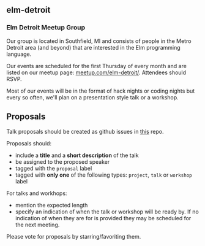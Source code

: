 ## elm-detroit

### Elm Detroit Meetup Group
Our group is located in Southfield, MI and consists of people in the Metro Detroit area (and beyond) that are interested in the Elm programming language.

Our events are scheduled for the first Thursday of every month and are listed on our meetup page: [meetup.com/elm-detroit/](https://www.meetup.com/elm-detroit/). Attendees should RSVP.

Most of our events will be in the format of hack nights or coding nights but every so often, we'll plan on a presentation style talk or a workshop.


## Proposals

Talk proposals should be created as github issues in [this](https://github.com/Elm-Detroit/elm-detroit/issues) repo.

Proposals should:
* include a **title** and a **short description** of the talk
* be assigned to the proposed speaker
* tagged with the `proposal` label
* tagged with **only one** of the following types: `project`, `talk` or `workshop` label

For talks and workhops:
* mention the expected length
* specify an indication of when the talk or workshop will be ready by. If no indication of when they are for is provided they may be scheduled for the next meeting.

Please vote for proposals by starring/favoriting them.
